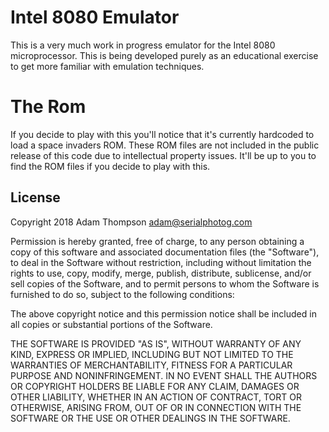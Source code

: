 # Intel 8080 Emulator

This is a very much work in progress emulator for the Intel 8080 microprocessor. This is being developed purely as an educational exercise to get more familiar with emulation techniques. 

# The Rom

If you decide to play with this you'll notice that it's currently hardcoded to load a space invaders ROM. These ROM files are not included in the public release of this code due to intellectual property issues. It'll be up to you to find the ROM files if you decide to play with this.

## License

Copyright 2018 Adam Thompson <adam@serialphotog.com>

Permission is hereby granted, free of charge, to any person obtaining a copy of this software and associated documentation files (the "Software"), to deal in the Software without restriction, including without limitation the rights to use, copy, modify, merge, publish, distribute, sublicense, and/or sell copies of the Software, and to permit persons to whom the Software is furnished to do so, subject to the following conditions:

The above copyright notice and this permission notice shall be included in all copies or substantial portions of the Software.

THE SOFTWARE IS PROVIDED "AS IS", WITHOUT WARRANTY OF ANY KIND, EXPRESS OR IMPLIED, INCLUDING BUT NOT LIMITED TO THE WARRANTIES OF MERCHANTABILITY, FITNESS FOR A PARTICULAR PURPOSE AND NONINFRINGEMENT. IN NO EVENT SHALL THE AUTHORS OR COPYRIGHT HOLDERS BE LIABLE FOR ANY CLAIM, DAMAGES OR OTHER LIABILITY, WHETHER IN AN ACTION OF CONTRACT, TORT OR OTHERWISE, ARISING FROM, OUT OF OR IN CONNECTION WITH THE SOFTWARE OR THE USE OR OTHER DEALINGS IN THE SOFTWARE.
